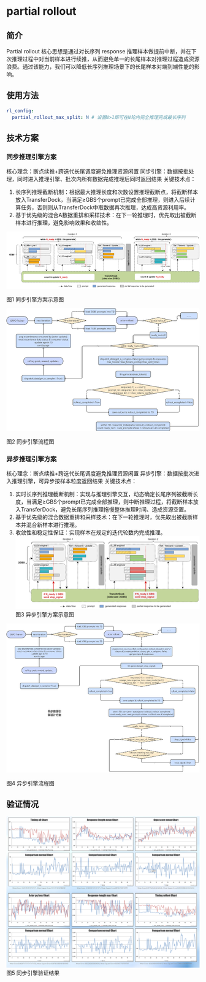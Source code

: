 # partial rollout
 
## 简介
Partial rollout 核心思想是通过对长序列 response 推理样本做提前中断，并在下次推理过程中对当前样本进行续推，从而避免单一的长尾样本对推理过程造成资源浪费。通过该能力，我们可以降低长序列推理场景下的长尾样本对端到端性能的影响。

## 使用方法
```yaml
rl_config:
  partial_rollout_max_split: N # 设置N>1即可在N轮内完全推理完成最长序列
```
## 技术方案
### 同步推理引擎方案

核心理念：断点续推+跨迭代长尾调度避免推理资源闲置
同步引擎：数据按批处理，同时进入推理引擎、批次内所有数据完成推理后同时返回结果
关键技术点：
1.	长序列推理截断机制：根据最大推理长度和次数设置推理截断点，将截断样本放入TransferDock，当满足≥GBS个prompt已完成全部推理，则进入后续计算任务，否则则从TransferDock中取数据再次推理，达成高资源利用率。
2.	基于优先级的混合A数据重排和采样技术：在下一轮推理时，优先取出被截断样本进行推理，避免影响效果和收敛性。

![img.png](../../sources/images/partial_rollout/sync.png)
 
图1 同步引擎方案示意图

![img_1.png](../../sources/images/partial_rollout/sync_1.png)
 
图2 同步引擎流程图

### 异步推理引擎方案

核心理念：断点续推+跨迭代长尾调度避免推理资源闲置
异步引擎：数据按批次进入推理引擎，可异步按样本粒度返回结果
关键技术点：
1.	实时长序列推理截断机制：实现与推理引擎交互，动态确定长尾序列被截断长度，当满足≥GBS个prompt已完成全部推理，则中断推理过程，将截断样本放入TransferDock，避免长尾序列推理拖慢整体推理时间、造成资源空置。
2.	基于优先级的混合数据重排和采样技术：在下一轮推理时，优先取出被截断样本并混合新样本进行推理。
3.	收敛性和稳定性保证：实现样本在规定的迭代轮数内完成推理。
 ![img_2.png](../../sources/images/partial_rollout/async.png)
图3 异步引擎方案示意图

![img_3.png](../../sources/images/partial_rollout/async_1.png)
 
图4 异步引擎流程图

## 验证情况
![img_4.png](../../sources/images/partial_rollout/sync_partial_compare_result.png)
图5 同步引擎验证结果